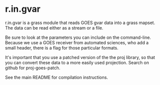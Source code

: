 # r.in.gvar

r.in.gvar is a grass module that reads GOES gvar data into a grass
mapset.  The data can be read either as a stream or a file.  

Be sure to look at the parameters you can include on the command-line.
Because we use a GOES receiver from automated sciences, who add a
small header, there is a flag for those particular formats.

It's important that you use a patched version of the the proj library,
so that you can convert these data to a more easily used projection.
Search on github for proj-goes-patch.

See the main README for compilation instructions.



